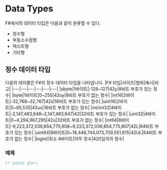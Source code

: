 # Data Types
F#에서의 데이터 타입은 다음과 같이 분류할 수 있다.
- 정수형
- 부동소수점형
- 텍스트형
- 기타형

## 정수 데이터 타입
다음의 테이블은 F#의 정수 데이터 타입을 나타냅니다.
|F# 타입|사이즈|범위|예시|비고|
|---|---|---|---|---|---|
|sbyte|1바이트|-128~127|42y|8비트 부호가 있는 정수|
|byte|1바이트|0~255|42uy|8비트 부호가 없는 정수|
|int16|2바이트|-32,768~32,767|42s|16비트 부호가 있는 정수|
|uint16|2바이트|0~65,535|42us|16비트 부호가 없는 정수|
|int/int32|4바이트|-2,147,483,648~2,147,483,647|42|32비트 부호가 있는 정수|
|uint32|4바이트|0~4,294,967,295|42u|32비트 부호가 없는 정수|
|int64|8바이트|-9,223,372,036,854,775,808~9,223,372,036,854,775,807|42L|64비트 부호가 있는 정수|
|uint64|8바이트|0~18,446,744,073,709,551,615|42UL|64비트 부호가 없는 정수|
|bigint|최소 4바이트|아무 정수|42I|임의의 정수|

### 예제
```fsharp
(* 1바이트 정수*)
```